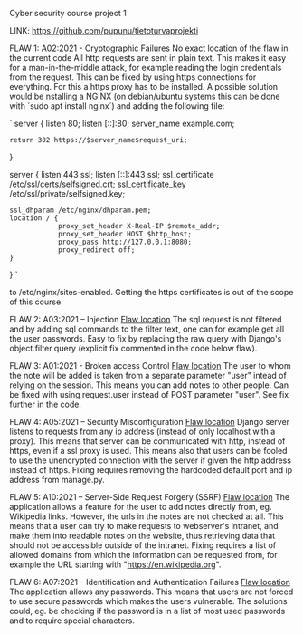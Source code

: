 Cyber security course project 1

LINK: https://github.com/pupunu/tietoturvaprojekti

FLAW 1:
A02:2021 - Cryptographic Failures
No exact location of the flaw in the current code
All http requests are sent in plain text. This makes it easy for a man-in-the-middle attack, for example reading the login credentials from the request.
This can be fixed by using https connections for everything. For this a https proxy has to be installed. A possible solution would be nstalling a NGINX (on debian/ubuntu systems this can be done with ´sudo apt install nginx´) and adding the following file:

`
server {
    listen 80;
    listen [::]:80;
    server_name example.com;

    return 302 https://$server_name$request_uri;
}

server {
    listen 443 ssl;
    listen [::]:443 ssl;
    ssl_certificate /etc/ssl/certs/selfsigned.crt;
    ssl_certificate_key /etc/ssl/private/selfsigned.key;

    ssl_dhparam /etc/nginx/dhparam.pem;
    location / {
                proxy_set_header X-Real-IP $remote_addr;
                proxy_set_header HOST $http_host;
                proxy_pass http://127.0.0.1:8080;
                proxy_redirect off;
    }
}
`

to /etc/nginx/sites-enabled. Getting the https certificates is out of the scope of this course.

FLAW 2:
A03:2021 – Injection 
[Flaw location](https://github.com/pupunu/tietoturvaprojekti/blob/413495e1bb3466d4906a157ee4054e5475ff4e1a/notes/views.py#L46)
The sql request is not filtered and by adding sql commands to the filter text, one can for example get all the user passwords.
Easy to fix by replacing the raw query with Django's object.filter query (explicit fix commented in the code below flaw).


FLAW 3:
A01:2021 - Broken access Control
[Flaw location](https://github.com/pupunu/tietoturvaprojekti/blob/413495e1bb3466d4906a157ee4054e5475ff4e1a/notes/views.py#L31-L32)
The user to whom the note will be added is taken from a separate parameter "user" intead of relying on the session. This means you can add notes to other people.
Can be fixed with using request.user instead of POST parameter "user". See fix further in the code.


FLAW 4:
A05:2021 – Security Misconfiguration
[Flaw location](https://github.com/pupunu/tietoturvaprojekti/blob/413495e1bb3466d4906a157ee4054e5475ff4e1a/manage.py#L22C1-L24C66) 
Django server listens to requests from any ip address (instead of only localhost with a proxy). This means that server can be communicated with http, instead of https, even if a ssl proxy is used. This means also that users can be fooled to use the unencrypted connection with the server if given the http address instead of https.
Fixing requires removing the hardcoded default port and ip address from manage.py.

FLAW 5:
A10:2021 – Server-Side Request Forgery (SSRF)
[Flaw location](https://github.com/pupunu/tietoturvaprojekti/blob/413495e1bb3466d4906a157ee4054e5475ff4e1a/notes/views.py#L21)
The application allows a feature for the user to add notes directly from, eg. Wikipedia links. However, the urls in the notes are not checked at all. This means that a user can try to make requests to webserver's intranet, and make them into readable notes on the website, thus retrieving data that should not be accessible outside of the intranet.
Fixing requires a list of allowed domains from which the information can be requested from, for example the URL starting with "https://en.wikipedia.org".

FLAW 6:
A07:2021 – Identification and Authentication Failures
[Flaw location](https://github.com/pupunu/tietoturvaprojekti/blob/413495e1bb3466d4906a157ee4054e5475ff4e1a/notes/views.py#L51-L65)
The application allows any passwords. This means that users are not forced to use secure passwords which makes the users vulnerable.
The solutions could, eg. be checking if the password is in a list of most used passwords and to require special characters.

